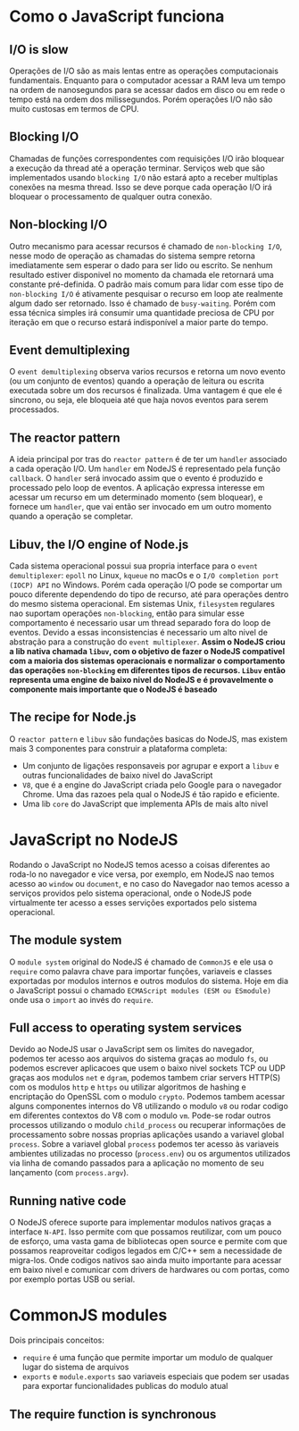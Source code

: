 # Como o JavaScript funciona

## I/O is slow

Operações de I/O são as mais lentas entre as operações computacionais fundamentais. Enquanto para o computador acessar a RAM leva um tempo na ordem de nanosegundos para se acessar dados em disco ou em rede o tempo está na ordem dos milissegundos.
Porém operações I/O não são muito custosas em termos de CPU.

## Blocking I/O

Chamadas de funções correspondentes com requisições I/O irão bloquear a execução da thread até a operação terminar.
Serviços web que são implementados usando `blocking I/O` não estará apto a receber multiplas conexões na mesma thread. Isso se deve porque cada operação I/O irá bloquear o processamento de qualquer outra conexão.

## Non-blocking I/O

Outro mecanismo para acessar recursos é chamado de `non-blocking I/O`, nesse modo de operação as chamadas do sistema sempre retorna imediatamente sem esperar o dado para ser lido ou escrito. Se nenhum resultado estiver disponivel no momento da chamada ele retornará uma constante pré-definida.
O padrão mais comum para lidar com esse tipo de `non-blocking I/O` é ativamente pesquisar o recurso em loop ate realmente algum dado ser retornado. Isso é chamado de `busy-waiting`. Porém com essa técnica simples irá consumir uma quantidade preciosa de CPU por iteração em que o recurso estará indisponível a maior parte do tempo.

## Event demultiplexing

O `event demultiplexing` observa varios recursos e retorna um novo evento (ou um conjunto de eventos) quando a operação de leitura ou escrita executada sobre um dos recursos é finalizada.
Uma vantagem é que ele é sincrono, ou seja, ele bloqueia até que haja novos eventos para serem processados.

## The reactor pattern

A ideia principal por tras do `reactor pattern` é de ter um `handler` associado a cada operação I/O. Um `handler` em NodeJS é representado pela função `callback`. O `handler` será invocado assim que o evento é produzido e processado pelo loop de eventos.
A aplicação expressa interesse em acessar um recurso em um determinado momento (sem bloquear), e fornece um `handler`, que vai então ser invocado em um outro momento quando a operação se completar.

## Libuv, the I/O engine of Node.js

Cada sistema operacional possui sua propria interface para o `event demultiplexer`: `epoll` no Linux, `kqueue` no macOs e o `I/O completion port (IOCP) API` no Windows.
Porém cada operação I/O pode se comportar um pouco diferente dependendo do tipo de recurso, até para operações dentro do mesmo sistema operacional. Em sistemas Unix, `filesystem` regulares nao suportam operações `non-blocking`, então para simular esse comportamento é necessario usar um thread separado fora do loop de eventos.
Devido a essas inconsistencias é necessario um alto nivel de abstração para a construção do `event multiplexer`. **Assim o NodeJS criou a lib nativa chamada `libuv`, com o objetivo de fazer o NodeJS compativel com a maioria dos sistemas operacionais e normalizar o comportamento das operações `non-blocking` em diferentes tipos de recursos. `Libuv` então representa uma engine de baixo nivel do NodeJS e é provavelmente o componente mais importante que o NodeJS é baseado**

## The recipe for Node.js

O `reactor pattern` e `libuv` são fundações basicas do NodeJS, mas existem mais 3 componentes para construir a plataforma completa:

- Um conjunto de ligações responsaveis por agrupar e export a `libuv` e outras funcionalidades de baixo nivel do JavaScript
- `V8`, que é a engine do JavaScript criada pelo Google para o navegador Chrome. Uma das razoes pela qual o NodeJS é tão rapido e eficiente.
- Uma lib `core` do JavaScript que implementa APIs de mais alto nivel

# JavaScript no NodeJS

Rodando o JavaScript no NodeJS temos acesso a coisas diferentes ao roda-lo no navegador e vice versa, por exemplo, em NodeJS nao temos acesso ao `window` ou `document`, e no caso do Navegador nao temos acesso a serviços providos pelo sistema operacional, onde o NodeJS pode virtualmente ter acesso a esses servições exportados pelo sistema operacional.

## The module system

O `module system` original do NodeJS é chamado de `CommonJS` e ele usa o `require` como palavra chave para importar funções, variaveis e classes exportadas por modulos internos e outros modulos do sistema.
Hoje em dia o JavaScript possui o chamado `ECMAScript modules (ESM ou ESmodule)` onde usa o `import` ao invés do `require`.

## Full access to operating system services

Devido ao NodeJS usar o JavaScript sem os limites do navegador, podemos ter acesso aos arquivos do sistema graças ao modulo `fs`, ou podemos escrever aplicacoes que usem o baixo nivel sockets TCP ou UDP graças aos modulos `net` e `dgram`, podemos tambem criar servers HTTP(S) com os modulos `http` e `https` ou utilizar algoritmos de hashing e encriptação do OpenSSL com o modulo `crypto`. Podemos tambem acessar alguns componentes internos do V8 utilizando o modulo `v8` ou rodar codigo em diferentes contextos do V8 com o modulo `vm`.
Pode-se rodar outros processos utilizando o modulo `child_process` ou recuperar informações de processamento sobre nossas proprias aplicações usando a variavel global `process`. Sobre a variavel global `process` podemos ter acesso às variaveis ambientes utilizadas no processo (`process.env`) ou os argumentos utilizados via linha de comando passados para a aplicação no momento de seu lançamento (com `process.argv`).

## Running native code

O NodeJS oferece suporte para implementar modulos nativos graças a interface `N-API`. Isso permite com que possamos reutilizar, com um pouco de esforço, uma vasta gama de bibliotecas open source e permite com que possamos reaproveitar codigos legados em C/C++ sem a necessidade de migra-los.
Onde codigos nativos sao ainda muito importante para acessar em baixo nivel e comunicar com drivers de hardwares ou com portas, como por exemplo portas USB ou serial.

# CommonJS modules

Dois principais conceitos:

- `require` é uma função que permite importar um modulo de qualquer lugar do sistema de arquivos
- `exports` e `module.exports` sao variaveis especiais que podem ser usadas para exportar funcionalidades publicas do modulo atual

## The require function is synchronous
